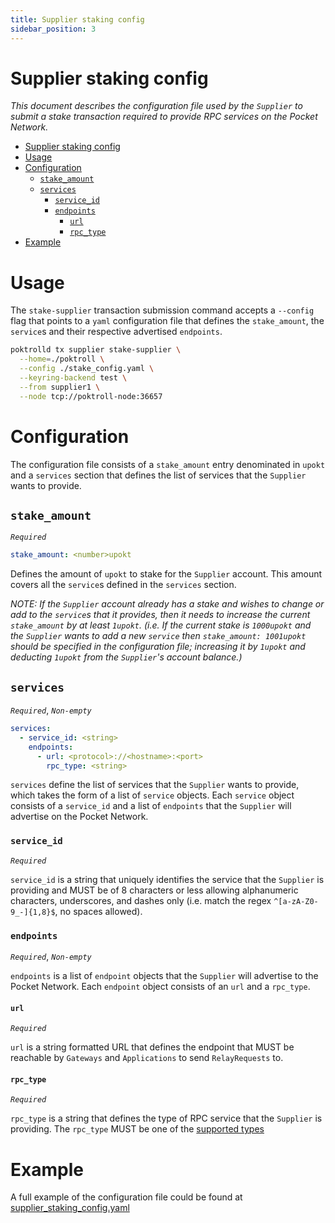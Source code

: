 ```yaml
---
title: Supplier staking config
sidebar_position: 3
---
```


# Supplier staking config

_This document describes the configuration file used by the `Supplier` to submit
a stake transaction required to provide RPC services on the Pocket Network._

- [Supplier staking config](#supplier-staking-config)
- [Usage](#usage)
- [Configuration](#configuration)
  - [`stake_amount`](#stake_amount)
  - [`services`](#services)
    - [`service_id`](#service_id)
    - [`endpoints`](#endpoints)
      - [`url`](#url)
      - [`rpc_type`](#rpc_type)
- [Example](#example)

# Usage

The `stake-supplier` transaction submission command accepts a `--config` flag
that points to a `yaml` configuration file that defines the `stake_amount`,
the `service`s and their respective advertised `endpoints`.

```bash
poktrolld tx supplier stake-supplier \
  --home=./poktroll \
  --config ./stake_config.yaml \
  --keyring-backend test \
  --from supplier1 \
  --node tcp://poktroll-node:36657
```

# Configuration

The configuration file consists of a `stake_amount` entry denominated in `upokt`
and a `services` section that defines the list of services that the `Supplier`
wants to provide.

## `stake_amount`
_`Required`_

```yaml
stake_amount: <number>upokt
```

Defines the amount of `upokt` to stake for the `Supplier` account. This amount
covers all the `service`s defined in the `services` section.

_NOTE: If the `Supplier` account already has a stake and wishes to change or add
to the `service`s that it provides, then it needs to increase the current
`stake_amount` by at least `1upokt`.
(i.e. If the current stake is `1000upokt` and the `Supplier` wants to add a new
`service` then `stake_amount: 1001upokt` should be specified in the configuration
file; increasing it by `1upokt` and deducting `1upokt` from the `Supplier`'s
account balance.)_

## `services`
_`Required`_, _`Non-empty`_

```yaml
services:
  - service_id: <string>
    endpoints:
      - url: <protocol>://<hostname>:<port>
        rpc_type: <string>
```

`services` define the list of services that the `Supplier` wants to provide,
which takes the form of a list of `service` objects. Each `service` object
consists of a `service_id` and a list of `endpoints` that the `Supplier` will
advertise on the Pocket Network.

### `service_id`
_`Required`_

`service_id` is a string that uniquely identifies the service that the `Supplier`
is providing and MUST be of 8 characters or less allowing alphanumeric characters,
underscores, and dashes only (i.e. match the regex `^[a-zA-Z0-9_-]{1,8}$`, no spaces
allowed).

### `endpoints`
_`Required`_, _`Non-empty`_

`endpoints` is a list of `endpoint` objects that the `Supplier` will advertise
to the Pocket Network. Each `endpoint` object consists of an `url` and a `rpc_type`.

#### `url`
_`Required`_

`url` is a string formatted URL that defines the endpoint that MUST be reachable by
`Gateways` and `Applications` to send `RelayRequests` to.

#### `rpc_type`
_`Required`_

`rpc_type` is a string that defines the type of RPC service that the `Supplier`
is providing. The `rpc_type` MUST be one of the [supported types](https://github.com/pokt-network/poktroll/tree/main/pkg/relayer/config/types.go#L8)

# Example

A full example of the configuration file could be found at [supplier_staking_config.yaml](https://github.com/pokt-network/poktroll/tree/main/localnet/poktrolld/config/supplier1_stake_config.yaml)